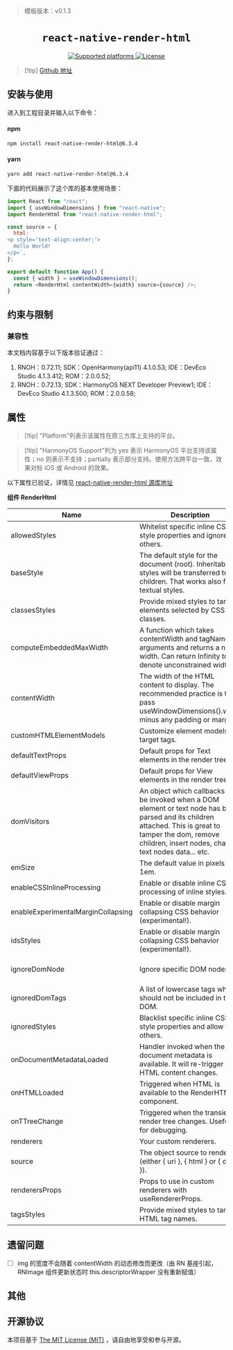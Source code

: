 <!-- {% raw %} -->
> 模板版本：v0.1.3

<p align="center">
  <h1 align="center"> <code>react-native-render-html</code> </h1>
</p>
<p align="center">
    <a href="https://github.com/meliorence/react-native-render-html">
        <img src="https://img.shields.io/badge/platforms-ios%20|%20android%20|%20web%20|%20harmony%20-lightgrey.svg" alt="Supported platforms" />
    </a>
    <a href="https://github.com/meliorence/react-native-render-html/blob/master/README.md">
        <img src="https://img.shields.io/badge/license-MIT-green.svg" alt="License" />
    </a>
</p>

> [!tip] [Github 地址](https://github.com/meliorence/react-native-render-html)

## 安装与使用

进入到工程目录并输入以下命令：

<!-- tabs:start -->

#### **npm**

```bash
npm install react-native-render-html@6.3.4
```

#### **yarn**

```bash
yarn add react-native-render-html@6.3.4
```

<!-- tabs:end -->

下面的代码展示了这个库的基本使用场景：

```js
import React from "react";
import { useWindowDimensions } from "react-native";
import RenderHtml from "react-native-render-html";

const source = {
  html: `
<p style='text-align:center;'>
  Hello World!
</p>`,
};

export default function App() {
  const { width } = useWindowDimensions();
  return <RenderHtml contentWidth={width} source={source} />;
}
```

## 约束与限制

### 兼容性

本文档内容基于以下版本验证通过：

1. RNOH：0.72.11; SDK：OpenHarmony(api11) 4.1.0.53; IDE：DevEco Studio 4.1.3.412; ROM：2.0.0.52;
2. RNOH：0.72.13; SDK：HarmonyOS NEXT Developer Preview1; IDE：DevEco Studio 4.1.3.500; ROM：2.0.0.58;

## 属性

> [!tip] "Platform"列表示该属性在原三方库上支持的平台。

> [!tip] "HarmonyOS Support"列为 yes 表示 HarmonyOS 平台支持该属性；no 则表示不支持；partially 表示部分支持。使用方法跨平台一致，效果对标 iOS 或 Android 的效果。

以下属性已验证，详情见 [react-native-render-html 源库地址](https://github.com/meliorence/react-native-render-html)

**组件 RenderHtml**

| Name                               | Description                                                                                                                                                                                                         | Type                                              | Required | Platform | HarmonyOS Support                                                 |
| ---------------------------------- | ------------------------------------------------------------------------------------------------------------------------------------------------------------------------------------------------------------------- | ------------------------------------------------- | -------- | -------- | ----------------------------------------------------------------- |
| allowedStyles                      | Whitelist specific inline CSS style properties and ignore the others.                                                                                                                                               | CSSPropertyNameList                               | NO       | All      | Yes                                                               |
| baseStyle                          | The default style for the document (root). Inheritable styles will be transferred to children. That works also for textual styles.                                                                                  | MixedStyleDeclaration                             | NO       | All      | Yes                                                               |
| classesStyles                      | Provide mixed styles to target elements selected by CSS classes.                                                                                                                                                    | Readonly<Record<string, MixedStyleDeclaration>>   | NO       | All      | Yes                                                               |
| computeEmbeddedMaxWidth            | A function which takes contentWidth and tagName as arguments and returns a new width. Can return Infinity to denote unconstrained widths.                                                                           | (contentWidth: number, tagName: string) => number | NO       | All      | Yes                                                               |
| contentWidth                       | The width of the HTML content to display. The recommended practice is to pass useWindowDimensions().width minus any padding or margins.                                                                             | number                                            | NO       | All      | Yes                                                               |
| customHTMLElementModels            | Customize element models for target tags.                                                                                                                                                                           | HTMLElementModelRecord                            | NO       | All      | Yes                                                               |
| defaultTextProps                   | Default props for Text elements in the render tree.                                                                                                                                                                 | TextProps                                         | NO       | All      | Yes                                                               |
| defaultViewProps                   | Default props for View elements in the render tree.                                                                                                                                                                 | ViewProps                                         | NO       | All      | Yes                                                               |
| domVisitors                        | An object which callbacks will be invoked when a DOM element or text node has been parsed and its children attached. This is great to tamper the dom, remove children, insert nodes, change text nodes data... etc. | DomVisitorCallbacks                               | NO       | All      | Yes                                                               |
| emSize                             | The default value in pixels for 1em.                                                                                                                                                                                | number                                            | NO       | All      | Yes                                                               |
| enableCSSInlineProcessing          | Enable or disable inline CSS processing of inline styles.                                                                                                                                                           | boolean                                           | NO       | All      | Yes                                                               |
| enableExperimentalMarginCollapsing | Enable or disable margin collapsing CSS behavior (experimental!).                                                                                                                                                   | boolean                                           | NO       | All      | Yes                                                               |
| idsStyles                          | Enable or disable margin collapsing CSS behavior (experimental!).                                                                                                                                                   | boolean                                           | NO       | All      | Yes                                                               |
| ignoreDomNode                      | Ignore specific DOM nodes.                                                                                                                                                                                          | (node: Node, parent: NodeWithChildren) => unknown | NO       | All      | Yes                                                               |
| ignoredDomTags                     | A list of lowercase tags which should not be included in the DOM.                                                                                                                                                   | Array<string>                                     | NO       | All      | Yes                                                               |
| ignoredStyles                      | Blacklist specific inline CSS style properties and allow the others.                                                                                                                                                | CSSPropertyNameList                               | NO       | All      | Yes                                                               |
| onDocumentMetadataLoaded           | Handler invoked when the document metadata is available. It will re-trigger on HTML content changes.                                                                                                                | (documentMetadata: DocumentMetadata) => void      | NO       | All      | Yes                                                               |
| onHTMLLoaded                       | Triggered when HTML is available to the RenderHTML component.                                                                                                                                                       | (html: string) => void                            | NO       | All      | Yes                                                               |
| onTTreeChange                      | Triggered when the transient render tree changes. Useful for debugging.                                                                                                                                             | (ttree: TDocument) => void                        | NO       | All      | Yes                                                               |
| renderers                          | Your custom renderers.                                                                                                                                                                                              | CustomTagRendererRecor                            | NO       | All      | Yes                                                               |
| source                             | The object source to render (either { uri }, { html } or { dom }).                                                                                                                                                  | HTMLSource                                        | Yes      | All      | partially(已验证 html)                                            |
| renderersProps                     | Props to use in custom renderers with useRendererProps.                                                                                                                                                             | Partial<RenderersProps>                           | NO       | All      | partially(已验证 img 的百分比属性 enableExperimentalPercentWidth) |
| tagsStyles                         | Provide mixed styles to target HTML tag names.                                                                                                                                                                      | Readonly<Record<string, MixedStyleDeclaration>>   | NO       | All      | Yes                                                               |

## 遗留问题

- [ ] img 的宽度不会随着 contentWidth 的动态修改而更改（由 RN 基座引起，RNImage 组件更新状态时 this.descriptorWrapper 没有重新赋值）

## 其他

## 开源协议

本项目基于 [The MIT License (MIT)](https://github.com/meliorence/react-native-render-html/blob/master/LICENSE) ，请自由地享受和参与开源。

<!-- {% endraw %} -->